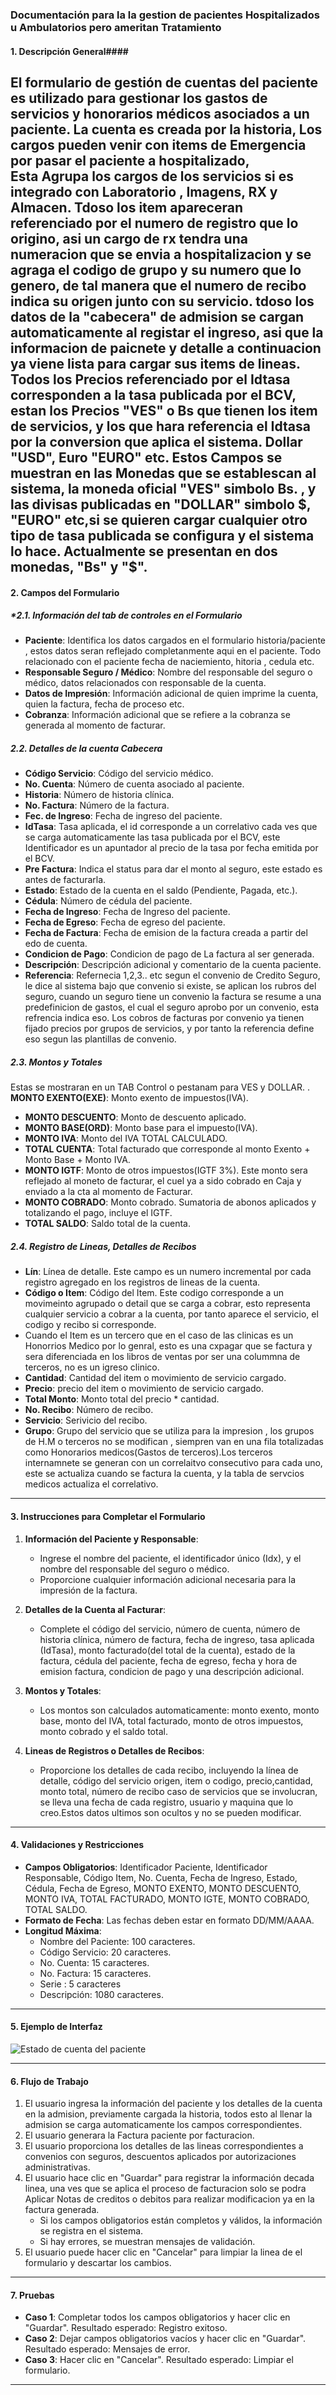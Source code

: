 ### **Documentación para la la gestion de pacientes Hospitalizados u Ambulatorios pero ameritan Tratamiento**

#### **1. Descripción General**#### 
El formulario de gestión de cuentas del paciente es utilizado para gestionar los gastos de servicios y honorarios médicos asociados a un paciente. 
La cuenta es creada por la historia, Los cargos pueden venir con items de Emergencia por pasar el paciente a hospitalizado,  
Esta  Agrupa los cargos de los servicios si es integrado con Laboratorio , Imagens, RX y Almacen. Tdoso los item apareceran referenciado por el numero de registro que lo origino, asi un cargo de rx tendra una numeracion que se envia a hospitalizacion y se agraga el codigo de grupo y su numero que lo genero, de tal manera que el numero de recibo indica su origen junto con su servicio. tdoso los datos de la "cabecera" de admision se cargan automaticamente al registar el ingreso, asi que la informacion de paicnete y detalle a continuacion ya viene lista para cargar sus items de lineas.
Todos los Precios referenciado por el Idtasa corresponden a la tasa publicada por el BCV, estan los Precios "VES" o Bs que tienen los item de servicios, y los que hara referencia el Idtasa por la conversion que aplica el sistema.
Dollar "USD", Euro "EURO" etc.
Estos Campos se muestran en las Monedas que se establescan al sistema, la moneda oficial "VES" simbolo Bs. , y las divisas publicadas en "DOLLAR" simbolo $, "EURO" etc,si se quieren cargar cualquier otro tipo de tasa publicada se configura y el sistema lo hace.
Actualmente se presentan en dos monedas, "Bs" y "$".
---

#### **2. Campos del Formulario**

##### **2.1. Información del tab de controles en el Formulario*
- **Paciente**: Identifica los datos cargados en el formulario historia/paciente , estos datos seran reflejado completanmente aqui en el  paciente. 
    Todo relacionado con el paciente fecha de naciemiento, hitoria , cedula etc.
- **Responsable Seguro / Médico**: Nombre del responsable del seguro o médico, datos relacionados con responsable de la cuenta.
- **Datos de Impresión**: Información adicional de quien imprime la cuenta, quien la factura, fecha de proceso etc.
- **Cobranza**: Información adicional que se refiere a la cobranza se generada al momento de facturar.

##### **2.2. Detalles de la cuenta Cabecera**
- **Código Servicio**: Código del servicio médico.
- **No. Cuenta**: Número de cuenta asociado al paciente.
- **Historia**: Número de historia clínica.
- **No. Factura**: Número de la factura.
- **Fec. de Ingreso**: Fecha de ingreso del paciente.
- **IdTasa**: Tasa aplicada, el id corresponde a un correlativo cada ves que se carga automaticamente las tasa publicada por el BCV, este Identificador es un apuntador al precio de la tasa por fecha emitida por el BCV.
- **Pre Factura**: Indica el status para dar el monto al seguro, este estado es antes de facturarla.
- **Estado**: Estado de la cuenta en el saldo (Pendiente, Pagada, etc.).
- **Cédula**: Número de cédula del paciente.
- **Fecha de Ingreso**: Fecha de Ingreso del paciente.
- **Fecha de Egreso**: Fecha de egreso del paciente.
- **Fecha de Factura**: Fecha de emision de la factura creada a partir del edo de cuenta.
- **Condicion de Pago**: Condicion de pago de La factura al ser generada.
- **Descripción**: Descripción adicional y comentario de la cuenta paciente.
- **Referencia**: Refernecia 1,2,3.. etc segun el convenio de Credito Seguro, le dice al sistema bajo que convenio si existe, se aplican los rubros del seguro, cuando un seguro tiene un convenio la factura se resume a una predefinicion
de gastos, el cual el seguro aprobo por un convenio, esta refrencia indica eso. Los cobros de facturas por convenio ya tienen fijado precios por grupos de servicios, y por tanto la referencia define eso segun las plantillas de convenio.

##### **2.3. Montos y Totales**
Estas se mostraran en un TAB Control o pestanam para VES y DOLLAR.
. 
 **MONTO EXENTO(EXE)**: Monto exento de impuestos(IVA).
- **MONTO DESCUENTO**: Monto de descuento aplicado.
- **MONTO BASE(ORD)**: Monto base para el impuesto(IVA).
- **MONTO IVA**: Monto del IVA TOTAL CALCULADO.
- **TOTAL CUENTA**: Total facturado que corresponde al monto Exento + Monto Base + Monto IVA.
- **MONTO IGTF**: Monto de otros impuestos(IGTF 3%). Este monto sera reflejado al moneto de facturar, el cuel ya a sido cobrado en Caja y enviado a la cta al momento de Facturar.
- **MONTO COBRADO**: Monto cobrado. Sumatoria de abonos aplicados y totalizando el pago, incluye el IGTF.
- **TOTAL SALDO**: Saldo total de la cuenta.

##### **2.4. Registro de Lineas, Detalles de Recibos**
- **Lín**: Línea de detalle. Este campo es un numero incremental por cada registro agregado en los registros de lineas  de la cuenta.
- **Código o Item**: Código del Item. Este codigo corresponde a un movimeinto agrupado o detail que se carga a cobrar, esto representa cualquier servicio a cobrar a la cuenta, por tanto aparece el servicio, el codigo y recibo si corresponde.
- Cuando el Item es un tercero que en el caso de las clinicas es un Honorrios Medico por lo genral, esto es una cxpagar que se factura y sera diferenciada en los libros de ventas por ser una colummna de terceros, no es un igreso clinico.
- **Cantidad**: Cantidad del item o movimiento de servicio cargado.
- **Precio**: precio del item o movimiento de servicio cargado.
- **Total Monto**: Monto total del precio * cantidad.
- **No. Recibo**: Número de recibo.
- **Servicio**: Serivicio del recibo.
- **Grupo**: Grupo del servicio que se utiliza para la impresion , los grupos de H.M o terceros no se modifican , siempren van en una fila totalizadas como Honorarios medicos(Gastos de terceros).Los terceros internamnete se generan con un correlaitvo consecutivo para    cada uno, este se actualiza cuando se factura la cuenta, y la tabla de servcios medicos actualiza el correlativo.

---

#### **3. Instrucciones para Completar el Formulario**

1. **Información del Paciente y Responsable**:
   - Ingrese el nombre del paciente, el identificador único (Idx), y el nombre del responsable del seguro o médico.
   - Proporcione cualquier información adicional necesaria para la impresión de la factura.

2. **Detalles de la Cuenta al Facturar**:
   - Complete el código del servicio, número de cuenta, número de historia clínica, número de factura, fecha de ingreso, tasa aplicada (IdTasa), monto facturado(del total de la cuenta), estado de la factura, cédula del paciente, fecha de egreso, fecha y hora de emision factura, condicion de pago y una descripción adicional.

3. **Montos y Totales**:
   - Los montos son calculados automaticamente: monto exento, monto base, monto del IVA, total facturado, monto de otros impuestos, monto cobrado y el saldo total.

4. **Lineas de Registros o Detalles de Recibos**:
   - Proporcione los detalles de cada recibo, incluyendo la línea de detalle,  código del servicio origen, item o codigo, precio,cantidad, monto total, número de recibo caso de servicios que se involucran, se lleva una fecha de cada registro, usuario y maquina que lo creo.Estos datos ultimos son ocultos y no se pueden modificar.

---

#### **4. Validaciones y Restricciones**

- **Campos Obligatorios**: Identificador Paciente, Identificador Responsable, Código Item, No. Cuenta,  Fecha de Ingreso, Estado, Cédula, Fecha de Egreso,  MONTO EXENTO, MONTO DESCUENTO, MONTO IVA, TOTAL FACTURADO, MONTO IGTE, MONTO COBRADO, TOTAL SALDO.
- **Formato de Fecha**: Las fechas deben estar en formato DD/MM/AAAA.
- **Longitud Máxima**:
  - Nombre del Paciente: 100 caracteres.
  - Código Servicio: 20 caracteres.
  - No. Cuenta: 15 caracteres.
  - No. Factura: 15 caracteres.
  - Serie : 5 caracteres
  - Descripción: 1080 caracteres.

---

#### **5. Ejemplo de Interfaz**

![Estado de cuenta del paciente](images/EDOCUENTAHOSP/CEdoCuentaHosp.JPG)

---

#### **6. Flujo de Trabajo**

1. El usuario ingresa la información del paciente y los detalles de la cuenta en la admision, previamente cargada la historia, todos esto al llenar la admision se carga automaticamente los campos correspondientes.
2. El usuario  generara la Factura paciente por facturacion.
3. El usuario proporciona los detalles de las lineas correspondientes a convenios con seguros, descuentos aplicados por autorizaciones administrativas.
4. El usuario hace clic en "Guardar" para registrar la información decada linea, una ves que se aplica el proceso de facturacion solo se podra Aplicar Notas de creditos o debitos para realizar modificacion ya en la factura generada.
   - Si los campos obligatorios están completos y válidos, la información se registra en el sistema.
   - Si hay errores, se muestran mensajes de validación.
5. El usuario puede hacer clic en "Cancelar" para limpiar la linea de el formulario y descartar los cambios.

---

#### **7. Pruebas**

- **Caso 1**: Completar todos los campos obligatorios y hacer clic en "Guardar<F1>". Resultado esperado: Registro exitoso.
- **Caso 2**: Dejar campos obligatorios vacíos y hacer clic en "Guardar<F1>". Resultado esperado: Mensajes de error.
- **Caso 3**: Hacer clic en "Cancelar". Resultado esperado: Limpiar el formulario.

---

